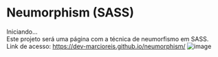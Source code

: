 # Neumorphism (SASS)

Iniciando...<br>
Este projeto será uma página com a técnica de neumorfismo em SASS.<br>
Link de acesso: https://dev-marcioreis.github.io/neumorphism/
![image](https://user-images.githubusercontent.com/122680054/230113517-4d124dcd-963f-4438-be85-e6135ffd4371.png)
